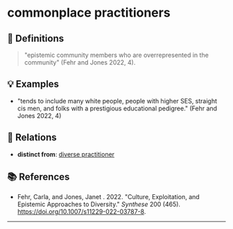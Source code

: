 # commonplace practitioners

## 📖 Definitions

> "epistemic community members who are overrepresented in the community" (Fehr and Jones 2022, 4).

## 💡 Examples

- "tends to include many white people, people with higher SES, straight cis men, and folks with a prestigious educational pedigree."  (Fehr and Jones 2022, 4)

## 🔗 Relations

- **distinct from**: [diverse practitioner](./diverse-practitioner.md)

## 📚 References

- Fehr, Carla, and Jones, Janet . 2022. "Culture, Exploitation, and Epistemic Approaches to Diversity." _Synthese_ 200 (465). https://doi.org/10.1007/s11229-022-03787-8.

---

<script src="https://giscus.app/client.js"
                data-repo="natesheehan/conceptcartography"
                data-repo-id="R_kgDOPB5QiQ"
                data-category="General"
                data-category-id="DIC_kwDOPB5Qic4CsAxd"
                data-mapping="pathname"
                data-strict="0"
                data-reactions-enabled="1"
                data-emit-metadata="0"
                data-input-position="bottom"
                data-theme="catppuccin_mocha"
                data-lang="en"
                crossorigin="anonymous"
                async>
        </script>
        

